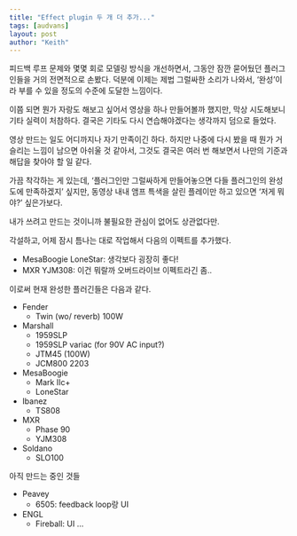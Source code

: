 ```yaml
---
title: "Effect plugin 두 개 더 추가..."
tags: [audvans]
layout: post
author: "Keith"
---
```


피드백 루프 문제와 몇몇 회로 모델링 방식을 개선하면서,
그동안 잠깐 묻어뒀던 플러그인들을 거의 전면적으로 손봤다.
덕분에 이제는 제법 그럴싸한 소리가 나와서,
‘완성’이라 부를 수 있을 정도의 수준에 도달한 느낌이다.

이쯤 되면 뭔가 자랑도 해보고 싶어서 영상을 하나 만들어볼까 했지만,
막상 시도해보니 기타 실력이 처참하다.
결국은 기타도 다시 연습해야겠다는 생각까지 덤으로 들었다.

영상 만드는 일도 어디까지나 자기 만족이긴 하다.
하지만 나중에 다시 봤을 때 뭔가 거슬리는 느낌이 남으면 아쉬울 것 같아서,
그것도 결국은 여러 번 해보면서 나만의 기준과 해답을 찾아야 할 일 같다.

가끔 착각하는 게 있는데,
‘플러그인만 그럴싸하게 만들어놓으면 다들 플러그인의 완성도에 만족하겠지’ 싶지만,
동영상 내내 앰프 특색을 살린 플레이만 하고 있으면 ‘저게 뭐야?’ 싶은가보다. 

내가 쓰려고 만드는 것이니까 불필요한 관심이 없어도 상관없다만.

각설하고, 어제 잠시 틈나는 대로 작업해서 다음의 이펙트를 추가했다.

- MesaBoogie LoneStar: 생각보다 굉장히 좋다!
- MXR YJM308: 이건 뭐랄까 오버드라이브 이펙트라긴 좀..

이로써 현재 완성한 플러긴들은 다음과 같다.

- Fender
  - Twin (wo/ reverb) 100W
- Marshall
  - 1959SLP
  - 1959SLP variac (for 90V AC input?)
  - JTM45 (100W)
  - JCM800 2203
- MesaBoogie
  - Mark IIc+
  - LoneStar
- Ibanez
  - TS808
- MXR
  - Phase 90
  - YJM308
- Soldano
  - SLO100

아직 만드는 중인 것들
- Peavey
  - 6505: feedback loop랑 UI
- ENGL
  - Fireball: UI
...

